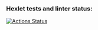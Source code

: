 ### Hexlet tests and linter status:
[![Actions Status](https://github.com/GraNa888/data-analytics-project-96/workflows/hexlet-check/badge.svg)](https://github.com/GraNa888/data-analytics-project-96/actions)